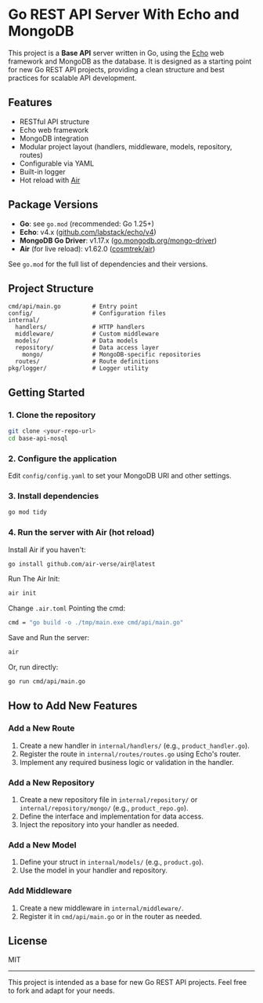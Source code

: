 # Go REST API Server With Echo and MongoDB

This project is a **Base API** server written in Go, using the [Echo](https://echo.labstack.com/) web framework and MongoDB as the database. It is designed as a starting point for new Go REST API projects, providing a clean structure and best practices for scalable API development.

## Features

- RESTful API structure
- Echo web framework
- MongoDB integration
- Modular project layout (handlers, middleware, models, repository, routes)
- Configurable via YAML
- Built-in logger
- Hot reload with [Air](https://github.com/air-verse/air)

## Package Versions

- **Go**: see `go.mod` (recommended: Go 1.25+)
- **Echo**: v4.x ([github.com/labstack/echo/v4](https://github.com/labstack/echo))
- **MongoDB Go Driver**: v1.17.x ([go.mongodb.org/mongo-driver](https://github.com/mongodb/mongo-go-driver))
- **Air** (for live reload): v1.62.0 ([cosmtrek/air](https://github.com/air-verse/air))

See `go.mod` for the full list of dependencies and their versions.

## Project Structure

```
cmd/api/main.go         # Entry point
config/                 # Configuration files
internal/
  handlers/             # HTTP handlers
  middleware/           # Custom middleware
  models/               # Data models
  repository/           # Data access layer
    mongo/              # MongoDB-specific repositories
  routes/               # Route definitions
pkg/logger/             # Logger utility
```

## Getting Started

### 1. Clone the repository

```sh
git clone <your-repo-url>
cd base-api-nosql
```

### 2. Configure the application

Edit `config/config.yaml` to set your MongoDB URI and other settings.

### 3. Install dependencies

```sh
go mod tidy
```

### 4. Run the server with Air (hot reload)

Install Air if you haven't:

```sh
go install github.com/air-verse/air@latest
```

Run The Air Init:

```sh
air init
```

Change `.air.toml` Pointing the cmd:

```sh
cmd = "go build -o ./tmp/main.exe cmd/api/main.go"
```

Save and Run the server:

```sh
air
```

Or, run directly:

```sh
go run cmd/api/main.go
```

## How to Add New Features

### Add a New Route

1. Create a new handler in `internal/handlers/` (e.g., `product_handler.go`).
2. Register the route in `internal/routes/routes.go` using Echo's router.
3. Implement any required business logic or validation in the handler.

### Add a New Repository

1. Create a new repository file in `internal/repository/` or `internal/repository/mongo/` (e.g., `product_repo.go`).
2. Define the interface and implementation for data access.
3. Inject the repository into your handler as needed.

### Add a New Model

1. Define your struct in `internal/models/` (e.g., `product.go`).
2. Use the model in your handler and repository.

### Add Middleware

1. Create a new middleware in `internal/middleware/`.
2. Register it in `cmd/api/main.go` or in the router as needed.

## License

MIT

---

This project is intended as a base for new Go REST API projects. Feel free to fork and adapt for your needs.
